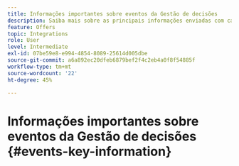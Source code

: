 ```yaml
---
title: Informações importantes sobre eventos da Gestão de decisões
description: Saiba mais sobre as principais informações enviadas com cada evento da Gestão de decisões.
feature: Offers
topic: Integrations
role: User
level: Intermediate
exl-id: 07be59e8-e994-4854-8089-25614d005dbe
source-git-commit: a6a892ec20dfeb6879bef2f4c2eb4a0f8f54885f
workflow-type: tm+mt
source-wordcount: '22'
ht-degree: 45%

---
```


# Informações importantes sobre eventos da Gestão de decisões {#events-key-information}


